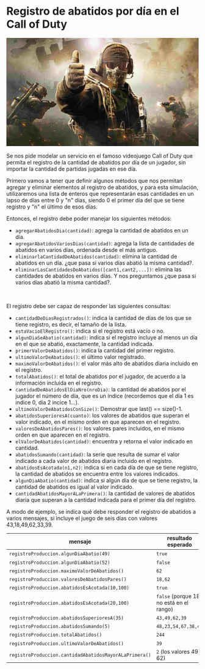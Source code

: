 # Registro de abatidos por día en el Call of Duty
![Portada](portadaCOD.png)

Se nos pide modelar un servicio en el famoso videojuego Call of Duty que permita el registro de la cantidad de abatidos por día de un jugador, sin importar la cantidad de partidas jugadas en ese día. 

Primero vamos a tener que definir algunos métodos que nos permitan agregar y eliminar elementos al registro de abatidos, y para esta simulación, utilizaremos una lista de enteros que representarán esas cantidades en un lapso de días entre 0 y "n" días, siendo 0 el primer día del que se tiene registro y "n" el último de esos días. 

Entonces, el registro debe poder manejar los siguientes métodos:
- `agregarAbatidosDia(cantidad)`: agrega la cantidad de abatidos en un día.
- `agregarAbatidosVariosDias(cantidad)`: agrega la lista de cantidades de abatidos en varios días, ordenada desde el más antiguo.
- `eliminarlaCantidadDeAbatidos(cantidad)`: elimina la cantidad de abatidos en un día. ¿que pasa si varios días abatió la misma cantidad?.
- `eliminarLasCantidadesDeAbatidos([cant1,cant2,...])`: elimina las cantidades de abatidos en varios días. Y nos preguntamos ¿que pasa si varios días abatió la misma cantidad?.
<br>

El registro debe ser capaz de responder las siguientes consultas:
- `cantidadDeDiasRegistrados()`: indica la cantidad de días de los que se tiene registro, es decir, el tamaño de la lista.
- `estaVacioElRegistro()`: indica si el registro está vacío o no.
- `algunDiaSeAbatio(cantidad)`: indica si el registro incluye al menos un día en el que se abatió, exactamente, la cantidad indicada.
- `primerValorDeAbatidos()`: indica la cantidad del primer registro.
- `ultimoValorDeAbatidos()`: el último valor registrado.  
- `maximoValorDeAbatidos()`: el valor más alto de abatidos diaria incluido en el registro.
- `totalAbatidos()`: el total de abatidos por el jugador, de acuerdo a la información incluida en el registro.
- `cantidadDeAbatidosElDiaNro(nroDia)`: la cantidad de abatidos por el jugador el número de día, que es un índice (recordemos que el día 1 es indice 0, día 2 incice 1...).
- `ultimoValorDeAbatidosConSize()`: Demostrar que last() == size()-1.
- `abatidosSuperioresA(cuanto)`: los valores de abatidos que superan el valor indicado, en el mismo orden en que aparecen en el registro.
- `valoresDeAbatidosPares()`: los valores pares incluidos, en el mismo orden en que aparecen en el registro.
- `elValorDeAbatidos(cantidad)`: encuentra y retorna el valor indicado en cantidad.
- `abatidosSumando(cantidad)`: la serie que resulta de sumar el valor indicado a cada valor de abatidos diaria incluido en el registro. 
- `abatidosEsAcotada(n1,n2)`: indica si en cada día de que se tiene registro, la cantidad de abatidos se encuentra entre los valores indicados.
- `algunDiaAbatio(cantidad)`: indica si algún día de que se tiene registro, la cantidad de abatidos es igual al valor indicado.
- `cantidadAbatidosMayorALaPrimera()`: la cantidad de valores de abatidos diaria que superan a la cantidad indicada para el primer día del registro.

A modo de ejemplo, se indica qué debe responder el registro de abatidos a varios mensajes, si incluye el juego de seis días con valores 43,18,49,62,33,39.
 
| mensaje | resultado esperado | 
| --- | --- |
| `registroProduccion.algunDiaAbatio(49)` | `true` |
| `registroProduccion.algunDiaAbatio(52)` | `false` |
| `registroProduccion.maximoValorDeAbatidos()` | `62` |
| `registroProduccion.valoresDeAbatidosPares()` | `18,62` |
| `registroProduccion.abatidosEsAcotada(10,100)` | `true` |
| `registroProduccion.abatidosEsAcotada(20,100)` | `false` (porque 18 no está en el rango) |
| `registroProduccion.abatidosSuperioresA(35)` | `43,49,62,39` |
| `registroProduccion.abatidosSumando(5)` | `48,23,54,67,38,44` |
| `registroProduccion.totalAbatidos()` | `244` |
| `registroProduccion.ultimoValorDeAbatidos()` | `39` |
| `registroProduccion.cantidadAbatidosMayorALaPrimera()` | `2` (los valores 49 y 62) |
